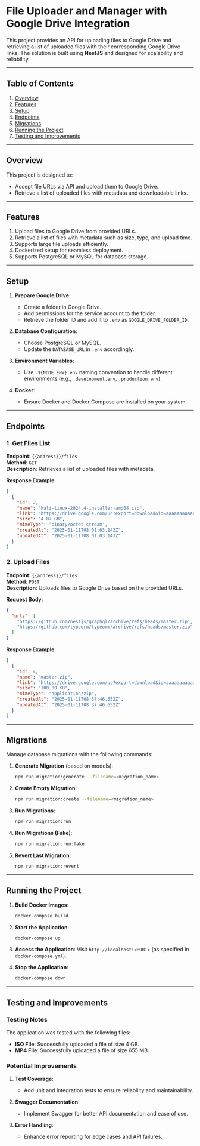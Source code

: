# File Uploader and Manager with Google Drive Integration

This project provides an API for uploading files to Google Drive and retrieving a list of uploaded files with their corresponding Google Drive links. The solution is built using **NestJS** and designed for scalability and reliability.

---

## Table of Contents

1. [Overview](#overview)
2. [Features](#features)
3. [Setup](#setup)
4. [Endpoints](#endpoints)
5. [Migrations](#migrations)
6. [Running the Project](#running-the-project)
7. [Testing and Improvements](#testing-and-improvements)

---

## Overview

This project is designed to:

- Accept file URLs via API and upload them to Google Drive.
- Retrieve a list of uploaded files with metadata and downloadable links.

---

## Features

1. Upload files to Google Drive from provided URLs.
2. Retrieve a list of files with metadata such as size, type, and upload time.
3. Supports large file uploads efficiently.
4. Dockerized setup for seamless deployment.
5. Supports PostgreSQL or MySQL for database storage.

---

## Setup

1. **Prepare Google Drive**:
   - Create a folder in Google Drive.
   - Add permissions for the service account to the folder.
   - Retrieve the folder ID and add it to `.env` as `GOOGLE_DRIVE_FOLDER_ID`.

2. **Database Configuration**:
   - Choose PostgreSQL or MySQL.
   - Update the `DATABASE_URL` in `.env` accordingly.

3. **Environment Variables**:
   - Use `.${NODE_ENV}.env` naming convention to handle different environments (e.g., `.development.env`, `.production.env`).

4. **Docker**:
   - Ensure Docker and Docker Compose are installed on your system.

---

## Endpoints

### 1. Get Files List

**Endpoint**: `{{address}}/files`  
**Method**: `GET`  
**Description**: Retrieves a list of uploaded files with metadata.

**Response Example**:
```json
[
  {
    "id": 2,
    "name": "kali-linux-2024.4-installer-amd64.iso",
    "link": "https://drive.google.com/uc?export=download&id=аааааааааааа",
    "size": "4.07 GB",
    "mimeType": "binary/octet-stream",
    "createdAt": "2025-01-11T08:01:03.143Z",
    "updatedAt": "2025-01-11T08:01:03.143Z"
  }
]
```

### 2. Upload Files

**Endpoint**: `{{address}}/files`  
**Method**: `POST`  
**Description**: Uploads files to Google Drive based on the provided URLs.

**Request Body**:
```json
{
  "urls": [
    "https://github.com/nestjs/graphql/archive/refs/heads/master.zip",
    "https://github.com/typeorm/typeorm/archive/refs/heads/master.zip"
  ]
}
```

**Response Example**:
```json
[
  {
    "id": 4,
    "name": "master.zip",
    "link": "https://drive.google.com/uc?export=download&id=аааааааааааа",
    "size": "100.00 КB",
    "mimeType": "application/zip",
    "createdAt": "2025-01-11T08:37:46.652Z",
    "updatedAt": "2025-01-11T08:37:46.652Z"
  }
]
```

---

## Migrations

Manage database migrations with the following commands:

1. **Generate Migration** (based on models):
   ```bash
   npm run migration:generate --filename=<migration_name>
   ```

2. **Create Empty Migration**:
   ```bash
   npm run migration:create --filename=<migration_name>
   ```

3. **Run Migrations**:
   ```bash
   npm run migration:run
   ```

4. **Run Migrations (Fake)**:
   ```bash
   npm run migration:run:fake
   ```

5. **Revert Last Migration**:
   ```bash
   npm run migration:revert
   ```

---

## Running the Project

1. **Build Docker Images**:
   ```bash
   docker-compose build
   ```

2. **Start the Application**:
   ```bash
   docker-compose up
   ```

3. **Access the Application**:
   Visit `http://localhost:<PORT>` (as specified in `docker-compose.yml`).

4. **Stop the Application**:
   ```bash
   docker-compose down
   ```

---

## Testing and Improvements

### Testing Notes

The application was tested with the following files:

- **ISO File**: Successfully uploaded a file of size 4 GB.
- **MP4 File**: Successfully uploaded a file of size 655 MB.

### Potential Improvements

1. **Test Coverage**:
   - Add unit and integration tests to ensure reliability and maintainability.

2. **Swagger Documentation**:
   - Implement Swagger for better API documentation and ease of use.


4. **Error Handling**:
   - Enhance error reporting for edge cases and API failures.
